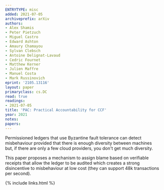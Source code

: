 ```yaml
---
ENTRYTYPE: misc
added: 2021-07-05
archiveprefix: arXiv
authors:
- Alex Shamis
- Peter Pietzuch
- Miguel Castro
- Edward Ashton
- Amaury Chamayou
- Sylvan Clebsch
- Antoine Delignat-Lavaud
- Cedric Fournet
- Matthew Kerner
- Julien Maffre
- Manuel Costa
- Mark Russinovich
eprint: '2105.13116'
layout: paper
primaryclass: cs.DC
read: true
readings:
- 2021-07-05
title: 'PAC: Practical Accountability for CCF'
year: 2021
notes:
papers:
---
```


Permissioned ledgers that use Byzantine fault tolerance can detect misbehaviour
provided that there is enough diversity between machines
but, if there are only a few cloud providers, you don't get much
diversity.

This paper proposes a mechanism to assign blame based on verifiable
receipts that allow the ledger to be audited which creates
a strong disincentive to misbehaviour at low cost (they can support
48k transactions per second).

{% include links.html %}
